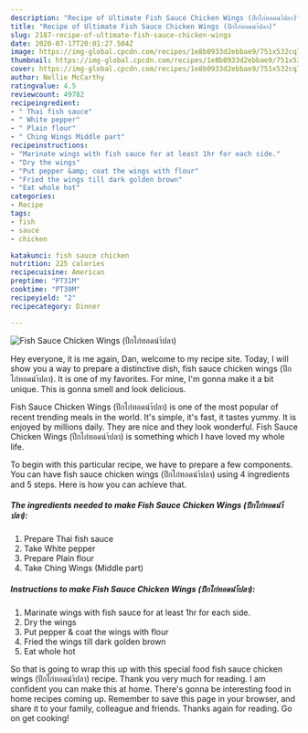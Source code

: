 ```yaml
---
description: "Recipe of Ultimate Fish Sauce Chicken Wings (ปีกไก่ทอดนำ้ปลา)"
title: "Recipe of Ultimate Fish Sauce Chicken Wings (ปีกไก่ทอดนำ้ปลา)"
slug: 2187-recipe-of-ultimate-fish-sauce-chicken-wings
date: 2020-07-17T20:01:27.504Z
image: https://img-global.cpcdn.com/recipes/1e8b0933d2ebbae9/751x532cq70/fish-sauce-chicken-wings-ปีกไก่ทอดนำ้ปลา-recipe-main-photo.jpg
thumbnail: https://img-global.cpcdn.com/recipes/1e8b0933d2ebbae9/751x532cq70/fish-sauce-chicken-wings-ปีกไก่ทอดนำ้ปลา-recipe-main-photo.jpg
cover: https://img-global.cpcdn.com/recipes/1e8b0933d2ebbae9/751x532cq70/fish-sauce-chicken-wings-ปีกไก่ทอดนำ้ปลา-recipe-main-photo.jpg
author: Nellie McCarthy
ratingvalue: 4.5
reviewcount: 49782
recipeingredient:
- " Thai fish sauce"
- " White pepper"
- " Plain flour"
- " Ching Wings Middle part"
recipeinstructions:
- "Marinate wings with fish sauce for at least 1hr for each side."
- "Dry the wings"
- "Put pepper &amp; coat the wings with flour"
- "Fried the wings till dark golden brown"
- "Eat whole hot"
categories:
- Recipe
tags:
- fish
- sauce
- chicken

katakunci: fish sauce chicken 
nutrition: 225 calories
recipecuisine: American
preptime: "PT31M"
cooktime: "PT30M"
recipeyield: "2"
recipecategory: Dinner

---
```



![Fish Sauce Chicken Wings (ปีกไก่ทอดนำ้ปลา)](https://img-global.cpcdn.com/recipes/1e8b0933d2ebbae9/751x532cq70/fish-sauce-chicken-wings-ปีกไก่ทอดนำ้ปลา-recipe-main-photo.jpg)

Hey everyone, it is me again, Dan, welcome to my recipe site. Today, I will show you a way to prepare a distinctive dish, fish sauce chicken wings (ปีกไก่ทอดนำ้ปลา). It is one of my favorites. For mine, I'm gonna make it a bit unique. This is gonna smell and look delicious.

Fish Sauce Chicken Wings (ปีกไก่ทอดนำ้ปลา) is one of the most popular of recent trending meals in the world. It's simple, it's fast, it tastes yummy. It is enjoyed by millions daily. They are nice and they look wonderful. Fish Sauce Chicken Wings (ปีกไก่ทอดนำ้ปลา) is something which I have loved my whole life.




To begin with this particular recipe, we have to prepare a few components. You can have fish sauce chicken wings (ปีกไก่ทอดนำ้ปลา) using 4 ingredients and 5 steps. Here is how you can achieve that.

<!--inarticleads1-->

##### The ingredients needed to make Fish Sauce Chicken Wings (ปีกไก่ทอดนำ้ปลา):

1. Prepare  Thai fish sauce
1. Take  White pepper
1. Prepare  Plain flour
1. Take  Ching Wings (Middle part)




<!--inarticleads2-->

##### Instructions to make Fish Sauce Chicken Wings (ปีกไก่ทอดนำ้ปลา):

1. Marinate wings with fish sauce for at least 1hr for each side.
1. Dry the wings
1. Put pepper &amp; coat the wings with flour
1. Fried the wings till dark golden brown
1. Eat whole hot




So that is going to wrap this up with this special food fish sauce chicken wings (ปีกไก่ทอดนำ้ปลา) recipe. Thank you very much for reading. I am confident you can make this at home. There's gonna be interesting food in home recipes coming up. Remember to save this page in your browser, and share it to your family, colleague and friends. Thanks again for reading. Go on get cooking!
